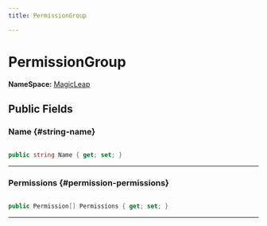 ```yaml
---
title: PermissionGroup

---
```


# PermissionGroup



**NameSpace:** 
[MagicLeap](/unity-api/api/UnityEditor.XR.MagicLeap/UnityEditor.XR.MagicLeap.md) 








## Public Fields

### Name {#string-name}

```csharp

public string Name { get; set; }

```






-----------

### Permissions {#permission-permissions}

```csharp

public Permission[] Permissions { get; set; }

```






-----------

